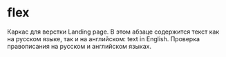 # flex
Каркас для верстки Landing page.
В этом абзаце содержится текст как на русском языке, так и на английском: text in English.
Проверка правописания на русском и английском языках.
